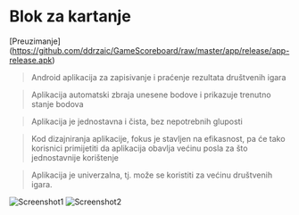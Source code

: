 # Blok za kartanje

[Preuzimanje] (https://github.com/ddrzaic/GameScoreboard/raw/master/app/release/app-release.apk)

>Android aplikacija za zapisivanje i praćenje rezultata društvenih igara

>Aplikacija automatski zbraja unesene bodove i prikazuje trenutno stanje bodova

>Aplikacija je jednostavna i čista, bez nepotrebnih gluposti

>Kod dizajniranja aplikacije, fokus je stavljen na efikasnost, pa će tako korisnici primijetiti da aplikacija obavlja većinu posla za što jednostavnije korištenje

>Aplikacija je univerzalna, tj. može se koristiti za većinu društvenih igara.

![Screenshot1](https://github.com/ddrzaic/GameScoreboard/blob/master/Screenshot_1582039107.png?raw=true)
![Screenshot2](https://github.com/ddrzaic/GameScoreboard/blob/master/Screenshot_1582039342.png?raw=true)


